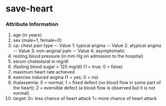 # save-heart

### Attribute Information
1. age (in years)
2. sex (male=1, female=0)
3. cp: chest pain type
-- Value 1: typical angina
-- Value 2: atypical angina
-- Value 3: non-anginal pain
-- Value 4: asymptomatic 
4. resting blood pressure (in mm Hg on admission to the hospital)
5. serum cholestoral in mg/dl
6. (fasting blood sugar > 120 mg/dl) (1 = true; 0 = false)
7. maximum heart rate achieved
8. exercise induced angina (1 = yes; 0 = no) 
9.  thalassemia: 0 = normal; 1 = fixed defect (no blood flow in some part of the heart); 2 = eversible defect (a blood flow is observed but it is not normal)
10. target: 0= less chance of heart attack 1= more chance of heart attack